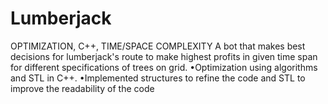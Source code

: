 # Lumberjack
OPTIMIZATION, C++, TIME/SPACE COMPLEXITY
A bot that makes best decisions for lumberjack's route to make highest profits in given time span for different
specifications of trees on grid.
•Optimization using algorithms and STL in C++.
•Implemented structures to refine the code and STL to improve the readability of the code
